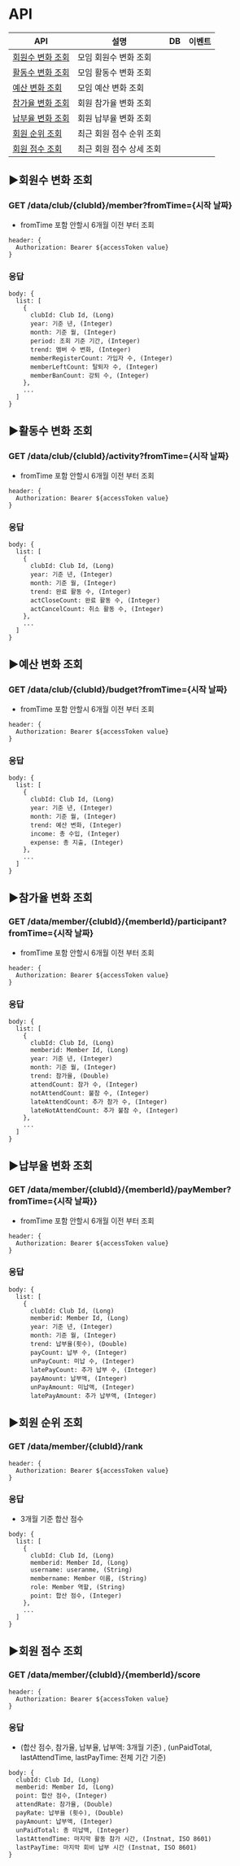 # API

| API | 설명 | DB | 이벤트 |
|-----|------|----|--------|
|[회원수 변화 조회](#회원수-변화-조회)|모임 회원수 변화 조회|||
|[활동수 변화 조회](#활동수-변화-조회)|모임 활동수 변화 조회|||
|[예산 변화 조회](#예산-변화-조회)|모임 예산 변화 조회|||
|[참가율 변화 조회](#참가율-변화-조회)|회원 참가율 변화 조회|||
|[납부율 변화 조회](#납부율-변화-조회)|회원 납부율 변화 조회|||
|[회원 순위 조회](#회원-순위-조회)|최근 회원 점수 순위 조회|||
|[회원 점수 조회](#회원-점수-조회)|최근 회원 점수 상세 조회|||


## ▶회원수 변화 조회 
### GET /data/club/{clubId}/member?fromTime={시작 날짜}

- fromTime 포함 안할시 6개월 이전 부터 조회

```
header: {  
  Authorization: Bearer ${accessToken value}
}
```

### 응답
```
body: {
  list: [
    {
      clubId: Club Id, (Long)
      year: 기준 년, (Integer)
      month: 기준 월, (Integer)
      period: 조회 기준 기간, (Integer)
      trend: 멤버 수 변화, (Integer)
      memberRegisterCount: 가입자 수, (Integer)
      memberLeftCount: 탈퇴자 수, (Integer)
      memberBanCount: 강퇴 수, (Integer)
    },
    ...
  ]
}
```



## ▶활동수 변화 조회 
### GET /data/club/{clubId}/activity?fromTime={시작 날짜}

- fromTime 포함 안할시 6개월 이전 부터 조회

```
header: {  
  Authorization: Bearer ${accessToken value}
}
```

### 응답
```
body: {
  list: [
    {
      clubId: Club Id, (Long)
      year: 기준 년, (Integer)
      month: 기준 월, (Integer)
      trend: 완료 활동 수, (Integer)
      actCloseCount: 완료 활동 수, (Integer)
      actCancelCount: 취소 활동 수, (Integer)
    },
    ...
  ]
}
```


## ▶예산 변화 조회 
### GET /data/club/{clubId}/budget?fromTime={시작 날짜}

- fromTime 포함 안할시 6개월 이전 부터 조회

```
header: {  
  Authorization: Bearer ${accessToken value}
}
```

### 응답
```
body: {
  list: [
    {
      clubId: Club Id, (Long)
      year: 기준 년, (Integer)
      month: 기준 월, (Integer)
      trend: 예산 변화, (Integer)
      income: 총 수입, (Integer)
      expense: 총 지출, (Integer)
    },
    ...
  ]
}
```


## ▶참가율 변화 조회 
### GET /data/member/{clubId}/{memberId}/participant?fromTime={시작 날짜}

- fromTime 포함 안할시 6개월 이전 부터 조회

```
header: {  
  Authorization: Bearer ${accessToken value}
}
```

### 응답
```
body: {
  list: [
    {
      clubId: Club Id, (Long)
      memberid: Member Id, (Long)
      year: 기준 년, (Integer)
      month: 기준 월, (Integer)
      trend: 참가율, (Double)
      attendCount: 참가 수, (Integer)
      notAttendCount: 불참 수, (Integer)
      lateAttendCount: 추가 참가 수, (Integer)
      lateNotAttendCount: 추가 불참 수, (Integer)
    },
    ...
  ]
}
```


## ▶납부율 변화 조회 
### GET /data/member/{clubId}/{memberId}/payMember?fromTime={시작 날짜}}

- fromTime 포함 안할시 6개월 이전 부터 조회

```
header: {  
  Authorization: Bearer ${accessToken value}
}
```

### 응답
```
body: {
  list: [
    {
      clubId: Club Id, (Long)
      memberid: Member Id, (Long)
      year: 기준 년, (Integer)
      month: 기준 월, (Integer)
      trend: 납부율(횟수), (Double)
      payCount: 납부 수, (Integer)
      unPayCount: 미납 수, (Integer)
      latePayCount: 추가 납부 수, (Integer)
      payAmount: 납부액, (Integer)
      unPayAmount: 미납액, (Integer)
      latePayAmount: 추가 납부액, (Integer)
```


## ▶회원 순위 조회 
### GET /data/member/{clubId}/rank

```
header: {  
  Authorization: Bearer ${accessToken value}
}
```

### 응답

- 3개월 기준 합산 점수 

```
body: {
  list: [
    {
      clubId: Club Id, (Long)
      memberid: Member Id, (Long)
      username: useranme, (String)
      membername: Member 이름, (String)
      role: Member 역할, (String)
      point: 합산 점수, (Integer)
    },
    ...
  ]
}
```


## ▶회원 점수 조회 
### GET /data/member/{clubId}/{memberId}/score

```
header: {  
  Authorization: Bearer ${accessToken value}
}
```

### 응답

- (합산 점수, 참가율, 납부율, 납부액: 3개월 기준) , (unPaidTotal, lastAttendTime, lastPayTime: 전체 기간 기준)
  
```
body: {
  clubId: Club Id, (Long)
  memberid: Member Id, (Long)
  point: 합산 점수, (Integer)
  attendRate: 참가율, (Double)
  payRate: 납부율 (횟수), (Double)
  payAmount: 납부액, (Integer)
  unPaidTotal: 총 미납액, (Integer)
  lastAttendTime: 마지막 활동 참가 시간, (Instnat, ISO 8601)
  lastPayTime: 마지막 회비 납부 시간 (Instnat, ISO 8601)
}
```



